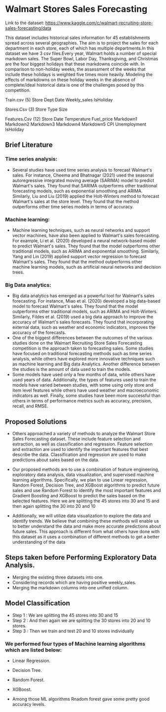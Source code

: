 # Walmart Stores Sales Forecasting

Link to the dataset: https://www.kaggle.com/c/walmart-recruiting-store-sales-forecasting/data

This dataset includes historical sales information for 45 establishments spread across several geographies. The aim is to project the sales for each department in each store, each of which has multiple departments.In this dataset we have 3 csv files.Every year, Walmart holds a number of special markdown sales. The Super Bowl, Labor Day, Thanksgiving, and Christmas are the four biggest holidays that these markdowns coincide with. In comparison to non-holiday weeks, the assessment of the weeks that include these holidays is weighted five times more heavily. Modeling the effects of markdowns on these holiday weeks in the absence of complete/ideal historical data is one of the challenges posed by this competition.

Train.csv (5)
Store
Dept
Date
Weekly_sales
IsHoliday

Stores.Csv (3)
Store
Type
Size 

Features.Csv (12)
Store
Date
Temperature 
Fuel_price
Markdown1
Markdown2
Markdown3
Markdown4
Markdown5
CPI
Unemployment 
IsHoliday

## Brief Literature
### Time series analysis: 
* Several studies have used time series analysis to forecast Walmart's sales. For instance, Cheema and Bhatnagar (2021) used the seasonal autoregressive integrated moving average (SARIMA) model to predict Walmart's sales. They found that SARIMA outperforms other traditional forecasting models, such as exponential smoothing and ARIMA. Similarly, Liu and Liu (2019) applied the Holt-Winters method to forecast Walmart's sales at the store level. They found that the method outperforms other time series models in terms of accuracy.
### Machine learning: 
* Machine learning techniques, such as neural networks and support vector machines, have also been applied to Walmart's sales forecasting. For example, Li et al. (2020) developed a neural network-based model to predict Walmart's sales. They found that the model outperforms other traditional models, such as ARIMA and exponential smoothing. Similarly, Yang and Lin (2019) applied support vector regression to forecast Walmart's sales. They found that the method outperforms other machine learning models, such as artificial neural networks and decision trees.
### Big Data analytics: 
* Big data analytics has emerged as a powerful tool for Walmart's sales forecasting. For instance, Miao et al. (2020) developed a big data-based model to forecast Walmart's sales. They found that the model outperforms other traditional models, such as ARIMA and Holt-Winters. Similarly, Fildes et al. (2019) used a big data approach to improve the accuracy of Walmart's sales forecasts. They found that incorporating external data, such as weather and economic indicators, improves the accuracy of the forecasts.
* One of the biggest differences between the outcomes of the various studies done on the Walmart Recruiting Store Sales Forecasting competition is the approach taken to forecasting sales. Some studies have focused on traditional forecasting methods such as time series analysis, while others have explored more innovative techniques such as machine learning and Big data Analytics. Another difference between the studies is the amount of data used to train the models. 
* Some models have used only a few months of data, while others have used years of data. Additionally, the types of features used to train the models have varied between studies, with some using only store and item level features while others have used weather and macroeconomic indicators as well. Finally, some studies have been more successful than others in terms of performance metrics such as accuracy, precision, recall, and RMSE.

## Proposed Solutions
* Others approached a variety of methods to analyze the Walmart Store Sales Forecasting dataset. These include feature selection and extraction, as well as classification and regression. Feature selection and extraction are used to identify the important features that best describe the data. Classification and regression are used to make predictions about sales based on the data.

* Our proposed methods are to use a combination of feature engineering, exploratory data analysis, data visualization, and supervised machine learning algorithms. Specifically, we plan to use Linear regression, Random Forest, Decision Tree, and XGBoost algorithms to predict future sales and use Random Forest to identify the most important features and Gradient Boosting and XGBoost to predict the sales based on the selected features. 
Here we are splitting the 45 stores into 30 and 15 and then again splitting the 30 into 20 and 10 

* Additionally, we will utilize data visualization to explore the data and identify trends. We believe that combining these methods will enable us to better understand the data and make more accurate predictions about future sales. This approach is different from what others have done with this dataset as it uses a combination of different methods to get a better understanding of the data





## Steps taken before Performing Exploratory Data Analysis.
* Merging the existing three datasets into one.
* Considering records which are having positive weekly_sales.
* Merging the markdown columns into one unified column.

## Model Classification
* Step 1 : We are splitting the 45 stores into 30 and 15
* Step 2 : And then again we are splitting the 30 stores into 20 and 10 stores.
* Step 3 : Then we train and test  20 and 10 stores individually 

### We performed four types of Machine learning algorithms which are listed below:
* Linear Regression.
* Decision Tree.
* Random Forest.
* XGBoost.

* Among those ML algorithms Rnadom forest gave some pretty good accuracy levels.
